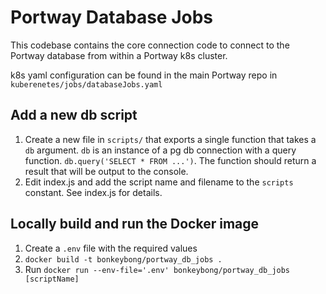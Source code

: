 # Portway Database Jobs

This codebase contains the core connection code to connect to the Portway database from within a Portway k8s cluster.

k8s yaml configuration can be found in the main Portway repo in `kuberenetes/jobs/databaseJobs.yaml`

## Add a new db script

1. Create a new file in `scripts/` that exports a single function that takes a `db` argument. `db` is an instance of a pg db connection with a query function. `db.query('SELECT * FROM ...')`. The function should return a result that will be output to the console.  
2. Edit index.js and add the script name and filename to the `scripts` constant. See index.js for details.

## Locally build and run the Docker image

1. Create a `.env` file with the required values
1. `docker build -t bonkeybong/portway_db_jobs .`
1. Run `docker run --env-file='.env' bonkeybong/portway_db_jobs [scriptName]`